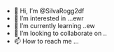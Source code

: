 - 👋 Hi, I’m @SilvaRogg2df
- 👀 I’m interested in ...ewr
- 🌱 I’m currently learning ..ew
- 💞️ I’m looking to collaborate on ..
- 📫 How to reach me ...

<!---fg
SilvaRogg2/SilvaRogg2 is a ✨ special ✨ repository because its `README.md` (this file) appears on your GitHub profile.
You can click the Preview link to take a look at your changes.
--->
